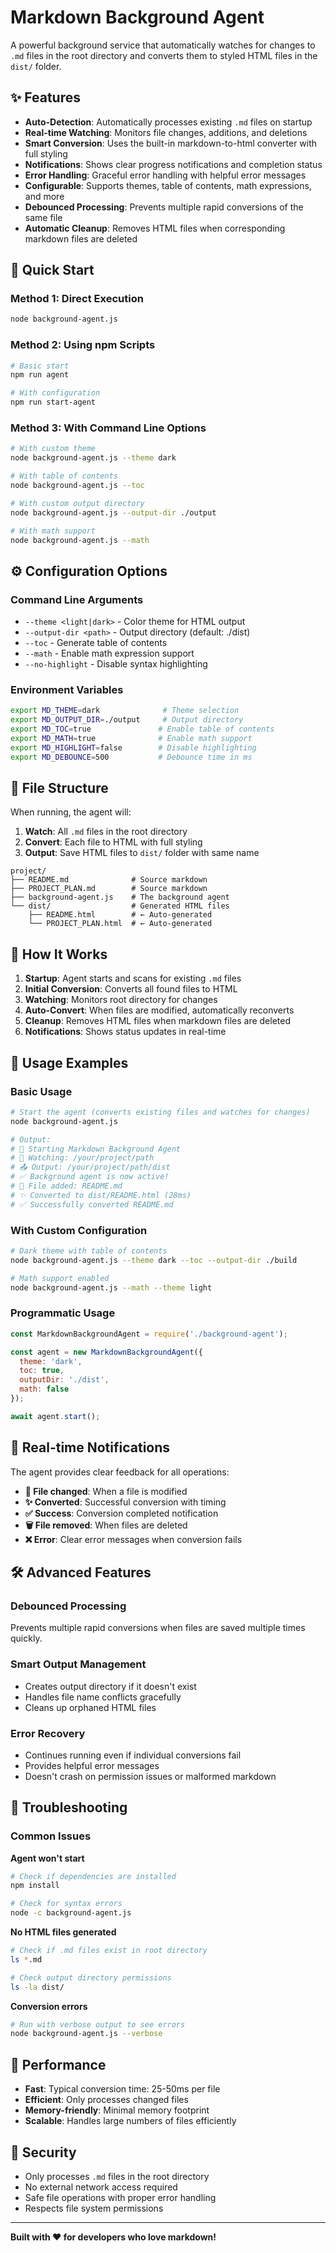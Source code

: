 # Markdown Background Agent

A powerful background service that automatically watches for changes to `.md` files in the root directory and converts them to styled HTML files in the `dist/` folder.

## ✨ Features

- **Auto-Detection**: Automatically processes existing `.md` files on startup
- **Real-time Watching**: Monitors file changes, additions, and deletions
- **Smart Conversion**: Uses the built-in markdown-to-html converter with full styling
- **Notifications**: Shows clear progress notifications and completion status
- **Error Handling**: Graceful error handling with helpful error messages
- **Configurable**: Supports themes, table of contents, math expressions, and more
- **Debounced Processing**: Prevents multiple rapid conversions of the same file
- **Automatic Cleanup**: Removes HTML files when corresponding markdown files are deleted

## 🚀 Quick Start

### Method 1: Direct Execution
```bash
node background-agent.js
```

### Method 2: Using npm Scripts
```bash
# Basic start
npm run agent

# With configuration
npm run start-agent
```

### Method 3: With Command Line Options
```bash
# With custom theme
node background-agent.js --theme dark

# With table of contents
node background-agent.js --toc

# With custom output directory
node background-agent.js --output-dir ./output

# With math support
node background-agent.js --math
```

## ⚙️ Configuration Options

### Command Line Arguments
- `--theme <light|dark>` - Color theme for HTML output
- `--output-dir <path>` - Output directory (default: ./dist)
- `--toc` - Generate table of contents
- `--math` - Enable math expression support  
- `--no-highlight` - Disable syntax highlighting

### Environment Variables
```bash
export MD_THEME=dark              # Theme selection
export MD_OUTPUT_DIR=./output     # Output directory
export MD_TOC=true               # Enable table of contents
export MD_MATH=true              # Enable math support
export MD_HIGHLIGHT=false        # Disable highlighting
export MD_DEBOUNCE=500           # Debounce time in ms
```

## 📁 File Structure

When running, the agent will:

1. **Watch**: All `.md` files in the root directory
2. **Convert**: Each file to HTML with full styling
3. **Output**: Save HTML files to `dist/` folder with same name

```
project/
├── README.md              # Source markdown
├── PROJECT_PLAN.md        # Source markdown  
├── background-agent.js    # The background agent
└── dist/                  # Generated HTML files
    ├── README.html        # ← Auto-generated
    └── PROJECT_PLAN.html  # ← Auto-generated
```

## 🔄 How It Works

1. **Startup**: Agent starts and scans for existing `.md` files
2. **Initial Conversion**: Converts all found files to HTML
3. **Watching**: Monitors root directory for changes
4. **Auto-Convert**: When files are modified, automatically reconverts
5. **Cleanup**: Removes HTML files when markdown files are deleted
6. **Notifications**: Shows status updates in real-time

## 📝 Usage Examples

### Basic Usage
```bash
# Start the agent (converts existing files and watches for changes)
node background-agent.js

# Output:
# 🚀 Starting Markdown Background Agent
# 📁 Watching: /your/project/path
# 📤 Output: /your/project/path/dist
# ✅ Background agent is now active!
# 🔄 File added: README.md
# ✨ Converted to dist/README.html (28ms)
# ✅ Successfully converted README.md
```

### With Custom Configuration
```bash
# Dark theme with table of contents
node background-agent.js --theme dark --toc --output-dir ./build

# Math support enabled
node background-agent.js --math --theme light
```

### Programmatic Usage
```javascript
const MarkdownBackgroundAgent = require('./background-agent');

const agent = new MarkdownBackgroundAgent({
  theme: 'dark',
  toc: true,
  outputDir: './dist',
  math: false
});

await agent.start();
```

## 🎯 Real-time Notifications

The agent provides clear feedback for all operations:

- **🔄 File changed**: When a file is modified
- **✨ Converted**: Successful conversion with timing
- **✅ Success**: Conversion completed notification  
- **🗑️ File removed**: When files are deleted
- **❌ Error**: Clear error messages when conversion fails

## 🛠️ Advanced Features

### Debounced Processing
Prevents multiple rapid conversions when files are saved multiple times quickly.

### Smart Output Management
- Creates output directory if it doesn't exist
- Handles file name conflicts gracefully
- Cleans up orphaned HTML files

### Error Recovery
- Continues running even if individual conversions fail
- Provides helpful error messages
- Doesn't crash on permission issues or malformed markdown

## 🔧 Troubleshooting

### Common Issues

**Agent won't start**
```bash
# Check if dependencies are installed
npm install

# Check for syntax errors
node -c background-agent.js
```

**No HTML files generated**
```bash
# Check if .md files exist in root directory
ls *.md

# Check output directory permissions
ls -la dist/
```

**Conversion errors**
```bash
# Run with verbose output to see errors
node background-agent.js --verbose
```

## 🚀 Performance

- **Fast**: Typical conversion time: 25-50ms per file
- **Efficient**: Only processes changed files
- **Memory-friendly**: Minimal memory footprint
- **Scalable**: Handles large numbers of files efficiently

## 🔐 Security

- Only processes `.md` files in the root directory
- No external network access required
- Safe file operations with proper error handling
- Respects file system permissions

---

**Built with ❤️ for developers who love markdown!**
